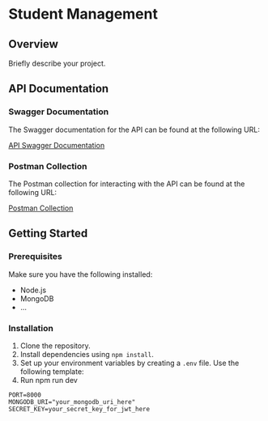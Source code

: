 # Student Management 

## Overview

Briefly describe your project.

## API Documentation

### Swagger Documentation

The Swagger documentation for the API can be found at the following URL:

[API Swagger Documentation](http://localhost:8000/docs)

### Postman Collection

The Postman collection for interacting with the API can be found at the following URL:

[Postman Collection](https://www.postman.com/collections/your-collection-id)

## Getting Started

### Prerequisites

Make sure you have the following installed:

- Node.js
- MongoDB
- ...

### Installation

1. Clone the repository.
2. Install dependencies using `npm install`.
3. Set up your environment variables by creating a `.env` file. Use the following template:
4. Run npm run dev 

```dotenv
PORT=8000
MONGODB_URI="your_mongodb_uri_here"
SECRET_KEY=your_secret_key_for_jwt_here
